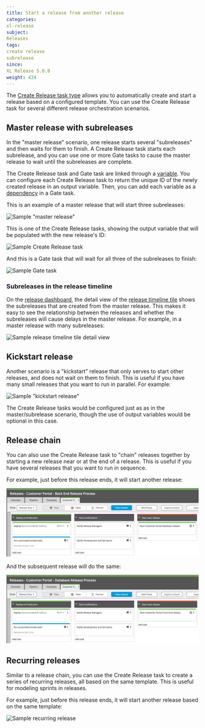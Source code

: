 ```yaml
---
title: Start a release from another release
categories:
xl-release
subject:
Releases
tags:
create release
subrelease
since:
XL Release 5.0.0
weight: 424
---
```


The [Create Release task type](/xl-release/how-to/create-a-create-release-task.html) allows you to automatically create and start a release based on a configured template. You can use the Create Release task for several different release orchestration scenarios.

## Master release with subreleases

In the "master release" scenario, one release starts several "subreleases" and then waits for them to finish. A Create Release task starts each subrelease, and you can use one or more Gate tasks to cause the master release to wait until the subreleases are complete.

The Create Release task and Gate task are linked through a [variable](/xl-release/how-to/create-release-variables.html). You can configure each Create Release task to return the unique ID of the newly created release in an output variable. Then, you can add each variable as a [dependency](/xl-release/how-to/create-a-gate-task.html#dependencies) in a Gate task.

This is an example of a master release that will start three subreleases:

![Sample "master release"](../images/create-release-examples/create-release-task-example-master-with-subreleases-01.png)

This is one of the Create Release tasks, showing the output variable that will be populated with the new release's ID:

![Sample Create Release task](../images/create-release-examples/create-release-task-example-master-with-subreleases-02.png)

And this is a Gate task that will wait for all three of the subreleases to finish:

![Sample Gate task](../images/create-release-examples/create-release-task-example-master-with-subreleases-03.png)

### Subreleases in the release timeline

On the [release dashboard](/xl-release/how-to/using-the-release-dashboard.html), the detail view of the [release timeline tile](/xl-release/concept/release-dashboard-tiles.html#release-timeline) shows the subreleases that are created from the master release. This makes it easy to see the relationship between the releases and whether the subreleases will cause delays in the master release. For example, in a master release with many subreleases:

![Sample release timeline tile detail view](../images/timeline-tile-detail-view.png)

## Kickstart release

Another scenario is a "kickstart" release that only serves to start other releases, and does not wait on them to finish. This is useful if you have many small releases that you want to run in parallel. For example:

![Sample "kickstart release"](../images/create-release-examples/create-release-task-example-kickstart-release.png)

The Create Release tasks would be configured just as as in the master/subrelease scenario, though the use of output variables would be optional in this case.

## Release chain

You can also use the Create Release task to "chain" releases together by starting a new release near or at the end of a release. This is useful if you have several releases that you want to run in sequence.

For example, just before this release ends, it will start another release:

![Sample "release chain"](../images/create-release-examples/create-release-task-example-chain-releases-01.png)

And the subsequent release will do the same:

![Sample "release chain"](../images/create-release-examples/create-release-task-example-chain-releases-02.png)

## Recurring releases

Similar to a release chain, you can use the Create Release task to create a series of recurring releases, all based on the same template. This is useful for modeling sprints in releases.

For example, just before this release ends, it will start another release based on the same template:

![Sample recurring release](../images/create-release-examples/create-release-task-example-recurring-release.png)
